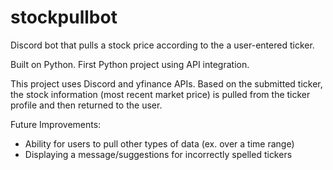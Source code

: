 # stockpullbot
Discord bot that pulls a stock price according to the a user-entered ticker.

Built on Python. First Python project using API integration.

This project uses Discord and yfinance APIs. Based on the submitted ticker, the stock information (most recent market price) is pulled from the ticker profile and then returned to the user.

Future Improvements:
- Ability for users to pull other types of data (ex. over a time range)
- Displaying a message/suggestions for incorrectly spelled tickers
